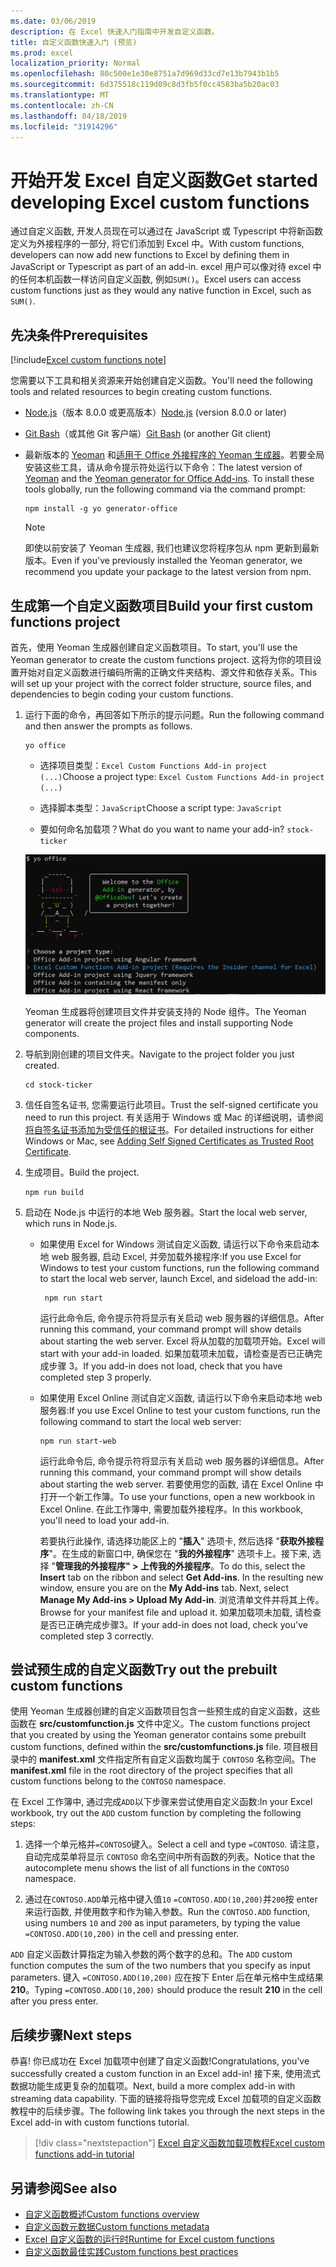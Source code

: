 ```yaml
---
ms.date: 03/06/2019
description: 在 Excel 快速入门指南中开发自定义函数。
title: 自定义函数快速入门 (预览)
ms.prod: excel
localization_priority: Normal
ms.openlocfilehash: 80c500e1e30e8751a7d969d33cd7e13b7943b1b5
ms.sourcegitcommit: 6d375518c119d09c8d3fb5f0cc4583ba5b20ac03
ms.translationtype: MT
ms.contentlocale: zh-CN
ms.lasthandoff: 04/18/2019
ms.locfileid: "31914296"
---
```

# <a name="get-started-developing-excel-custom-functions"></a><span data-ttu-id="af566-103">开始开发 Excel 自定义函数</span><span class="sxs-lookup"><span data-stu-id="af566-103">Get started developing Excel custom functions</span></span>

<span data-ttu-id="af566-104">通过自定义函数, 开发人员现在可以通过在 JavaScript 或 Typescript 中将新函数定义为外接程序的一部分, 将它们添加到 Excel 中。</span><span class="sxs-lookup"><span data-stu-id="af566-104">With custom functions, developers can now add new functions to Excel by defining them in JavaScript or Typescript as part of an add-in.</span></span> <span data-ttu-id="af566-105">excel 用户可以像对待 excel 中的任何本机函数一样访问自定义函数, 例如`SUM()`。</span><span class="sxs-lookup"><span data-stu-id="af566-105">Excel users can access custom functions just as they would any native function in Excel, such as `SUM()`.</span></span>

## <a name="prerequisites"></a><span data-ttu-id="af566-106">先决条件</span><span class="sxs-lookup"><span data-stu-id="af566-106">Prerequisites</span></span>

[!include[Excel custom functions note](../includes/excel-custom-functions-note.md)]

<span data-ttu-id="af566-107">您需要以下工具和相关资源来开始创建自定义函数。</span><span class="sxs-lookup"><span data-stu-id="af566-107">You'll need the following tools and related resources to begin creating custom functions.</span></span>

- <span data-ttu-id="af566-108">[Node.js](https://nodejs.org/en/)（版本 8.0.0 或更高版本）</span><span class="sxs-lookup"><span data-stu-id="af566-108">[Node.js](https://nodejs.org/en/) (version 8.0.0 or later)</span></span>

- <span data-ttu-id="af566-109">[Git Bash](https://git-scm.com/downloads)（或其他 Git 客户端）</span><span class="sxs-lookup"><span data-stu-id="af566-109">[Git Bash](https://git-scm.com/downloads) (or another Git client)</span></span>

- <span data-ttu-id="af566-110">最新版本的 [Yeoman](https://yeoman.io/) 和[适用于 Office 外接程序的 Yeoman 生成器](https://www.npmjs.com/package/generator-office)。若要全局安装这些工具，请从命令提示符处运行以下命令：</span><span class="sxs-lookup"><span data-stu-id="af566-110">The latest version of [Yeoman](https://yeoman.io/) and the [Yeoman generator for Office Add-ins](https://www.npmjs.com/package/generator-office). To install these tools globally, run the following command via the command prompt:</span></span>

    ```
    npm install -g yo generator-office
    ```

    > [!NOTE]
    > <span data-ttu-id="af566-111">即使以前安装了 Yeoman 生成器, 我们也建议您将程序包从 npm 更新到最新版本。</span><span class="sxs-lookup"><span data-stu-id="af566-111">Even if you've previously installed the Yeoman generator, we recommend you update your package to the latest version from npm.</span></span>

## <a name="build-your-first-custom-functions-project"></a><span data-ttu-id="af566-112">生成第一个自定义函数项目</span><span class="sxs-lookup"><span data-stu-id="af566-112">Build your first custom functions project</span></span>

<span data-ttu-id="af566-113">首先，使用 Yeoman 生成器创建自定义函数项目。</span><span class="sxs-lookup"><span data-stu-id="af566-113">To start, you'll use the Yeoman generator to create the custom functions project.</span></span> <span data-ttu-id="af566-114">这将为你的项目设置开始对自定义函数进行编码所需的正确文件夹结构、源文件和依存关系。</span><span class="sxs-lookup"><span data-stu-id="af566-114">This will set up your project with the correct folder structure, source files, and dependencies to begin coding your custom functions.</span></span>

1. <span data-ttu-id="af566-115">运行下面的命令，再回答如下所示的提示问题。</span><span class="sxs-lookup"><span data-stu-id="af566-115">Run the following command and then answer the prompts as follows.</span></span>

    ```
    yo office
    ```

    - <span data-ttu-id="af566-116">选择项目类型：`Excel Custom Functions Add-in project (...)`</span><span class="sxs-lookup"><span data-stu-id="af566-116">Choose a project type: `Excel Custom Functions Add-in project (...)`</span></span>

    - <span data-ttu-id="af566-117">选择脚本类型：`JavaScript`</span><span class="sxs-lookup"><span data-stu-id="af566-117">Choose a script type: `JavaScript`</span></span>

    - <span data-ttu-id="af566-118">要如何命名加载项？</span><span class="sxs-lookup"><span data-stu-id="af566-118">What do you want to name your add-in?</span></span> `stock-ticker`

    ![自定义函数的 Office 外接程序提示的 Yeoman 生成器](../images/12-10-fork-cf-pic.jpg)

    <span data-ttu-id="af566-120">Yeoman 生成器将创建项目文件并安装支持的 Node 组件。</span><span class="sxs-lookup"><span data-stu-id="af566-120">The Yeoman generator will create the project files and install supporting Node components.</span></span>

2. <span data-ttu-id="af566-121">导航到刚创建的项目文件夹。</span><span class="sxs-lookup"><span data-stu-id="af566-121">Navigate to the project folder you just created.</span></span>

    ```
    cd stock-ticker
    ```

3. <span data-ttu-id="af566-122">信任自签名证书, 您需要运行此项目。</span><span class="sxs-lookup"><span data-stu-id="af566-122">Trust the self-signed certificate you need to run this project.</span></span> <span data-ttu-id="af566-123">有关适用于 Windows 或 Mac 的详细说明，请参阅[将自签名证书添加为受信任的根证书](https://github.com/OfficeDev/generator-office/blob/master/src/docs/ssl.md)。</span><span class="sxs-lookup"><span data-stu-id="af566-123">For detailed instructions for either Windows or Mac, see [Adding Self Signed Certificates as Trusted Root Certificate](https://github.com/OfficeDev/generator-office/blob/master/src/docs/ssl.md).</span></span>  

4. <span data-ttu-id="af566-124">生成项目。</span><span class="sxs-lookup"><span data-stu-id="af566-124">Build the project.</span></span>

    ```
    npm run build
    ```

5. <span data-ttu-id="af566-125">启动在 Node.js 中运行的本地 Web 服务器。</span><span class="sxs-lookup"><span data-stu-id="af566-125">Start the local web server, which runs in Node.js.</span></span>

    - <span data-ttu-id="af566-126">如果使用 Excel for Windows 测试自定义函数, 请运行以下命令来启动本地 web 服务器, 启动 Excel, 并旁加载外接程序:</span><span class="sxs-lookup"><span data-stu-id="af566-126">If you use Excel for Windows to test your custom functions, run the following command to start the local web server, launch Excel, and sideload the add-in:</span></span>

        ```
         npm run start
        ```
        <span data-ttu-id="af566-127">运行此命令后, 命令提示符将显示有关启动 web 服务器的详细信息。</span><span class="sxs-lookup"><span data-stu-id="af566-127">After running this command, your command prompt will show details about starting the web server.</span></span> <span data-ttu-id="af566-128">Excel 将从加载的加载项开始。</span><span class="sxs-lookup"><span data-stu-id="af566-128">Excel will start with your add-in loaded.</span></span> <span data-ttu-id="af566-129">如果加载项未加载，请检查是否已正确完成步骤 3。</span><span class="sxs-lookup"><span data-stu-id="af566-129">If you add-in does not load, check that you have completed step 3 properly.</span></span>

    - <span data-ttu-id="af566-130">如果使用 Excel Online 测试自定义函数, 请运行以下命令来启动本地 web 服务器:</span><span class="sxs-lookup"><span data-stu-id="af566-130">If you use Excel Online to test your custom functions, run the following command to start the local web server:</span></span>

        ```
        npm run start-web
        ```

         <span data-ttu-id="af566-131">运行此命令后, 命令提示符将显示有关启动 web 服务器的详细信息。</span><span class="sxs-lookup"><span data-stu-id="af566-131">After running this command, your command prompt will show details about starting the web server.</span></span> <span data-ttu-id="af566-132">若要使用您的函数, 请在 Excel Online 中打开一个新工作簿。</span><span class="sxs-lookup"><span data-stu-id="af566-132">To use your functions, open a new workbook in Excel Online.</span></span> <span data-ttu-id="af566-133">在此工作簿中, 需要加载外接程序。</span><span class="sxs-lookup"><span data-stu-id="af566-133">In this workbook, you'll need to load your add-in.</span></span> 

        <span data-ttu-id="af566-134">若要执行此操作, 请选择功能区上的 "**插入**" 选项卡, 然后选择 "**获取外接程序**"。在生成的新窗口中, 确保您在 "**我的外接程序**" 选项卡上。接下来, 选择 "**管理我的外接程序" > 上传我的外接程序**。</span><span class="sxs-lookup"><span data-stu-id="af566-134">To do this, select the **Insert** tab on the ribbon and select **Get Add-ins**. In the resulting new window, ensure you are on the **My Add-ins** tab. Next, select **Manage My Add-ins > Upload My Add-in**.</span></span> <span data-ttu-id="af566-135">浏览清单文件并将其上传。</span><span class="sxs-lookup"><span data-stu-id="af566-135">Browse for your manifest file and upload it.</span></span> <span data-ttu-id="af566-136">如果加载项未加载, 请检查是否已正确完成步骤3。</span><span class="sxs-lookup"><span data-stu-id="af566-136">If your add-in does not load, check you've completed step 3 correctly.</span></span>

## <a name="try-out-the-prebuilt-custom-functions"></a><span data-ttu-id="af566-137">尝试预生成的自定义函数</span><span class="sxs-lookup"><span data-stu-id="af566-137">Try out the prebuilt custom functions</span></span>

<span data-ttu-id="af566-138">使用 Yeoman 生成器创建的自定义函数项目包含一些预生成的自定义函数，这些函数在 **src/customfunction.js** 文件中定义。</span><span class="sxs-lookup"><span data-stu-id="af566-138">The custom functions project that you created by using the Yeoman generator contains some prebuilt custom functions, defined within the **src/customfunctions.js** file.</span></span> <span data-ttu-id="af566-139">项目根目录中的 **manifest.xml** 文件指定所有自定义函数均属于 `CONTOSO` 名称空间。</span><span class="sxs-lookup"><span data-stu-id="af566-139">The **manifest.xml** file in the root directory of the project specifies that all custom functions belong to the `CONTOSO` namespace.</span></span>

<span data-ttu-id="af566-140">在 Excel 工作簿中, 通过完成`ADD`以下步骤来尝试使用自定义函数:</span><span class="sxs-lookup"><span data-stu-id="af566-140">In your Excel workbook, try out the `ADD` custom function by completing the following steps:</span></span>

1. <span data-ttu-id="af566-141">选择一个单元格并`=CONTOSO`键入。</span><span class="sxs-lookup"><span data-stu-id="af566-141">Select a cell and type `=CONTOSO`.</span></span> <span data-ttu-id="af566-142">请注意，自动完成菜单将显示 `CONTOSO` 命名空间中所有函数的列表。</span><span class="sxs-lookup"><span data-stu-id="af566-142">Notice that the autocomplete menu shows the list of all functions in the `CONTOSO` namespace.</span></span>

2. <span data-ttu-id="af566-143">通过在`CONTOSO.ADD`单元格中键入值`10` `=CONTOSO.ADD(10,200)`并`200`按 enter 来运行函数, 并使用数字和作为输入参数。</span><span class="sxs-lookup"><span data-stu-id="af566-143">Run the `CONTOSO.ADD` function, using numbers `10` and `200` as input parameters, by typing the value `=CONTOSO.ADD(10,200)` in the cell and pressing enter.</span></span>

<span data-ttu-id="af566-144">`ADD` 自定义函数计算指定为输入参数的两个数字的总和。</span><span class="sxs-lookup"><span data-stu-id="af566-144">The `ADD` custom function computes the sum of the two numbers that you specify as input parameters.</span></span> <span data-ttu-id="af566-145">键入 `=CONTOSO.ADD(10,200)` 应在按下 Enter 后在单元格中生成结果 **210**。</span><span class="sxs-lookup"><span data-stu-id="af566-145">Typing `=CONTOSO.ADD(10,200)` should produce the result **210** in the cell after you press enter.</span></span>

## <a name="next-steps"></a><span data-ttu-id="af566-146">后续步骤</span><span class="sxs-lookup"><span data-stu-id="af566-146">Next steps</span></span>

<span data-ttu-id="af566-147">恭喜! 你已成功在 Excel 加载项中创建了自定义函数!</span><span class="sxs-lookup"><span data-stu-id="af566-147">Congratulations, you've successfully created a custom function in an Excel add-in!</span></span> <span data-ttu-id="af566-148">接下来, 使用流式数据功能生成更复杂的加载项。</span><span class="sxs-lookup"><span data-stu-id="af566-148">Next, build a more complex add-in with streaming data capability.</span></span> <span data-ttu-id="af566-149">下面的链接将指导您完成 Excel 加载项的自定义函数教程中的后续步骤。</span><span class="sxs-lookup"><span data-stu-id="af566-149">The following link takes you through the next steps in the Excel add-in with custom functions tutorial.</span></span>

> [!div class="nextstepaction"]
> [<span data-ttu-id="af566-150">Excel 自定义函数加载项教程</span><span class="sxs-lookup"><span data-stu-id="af566-150">Excel custom functions add-in tutorial</span></span>](../tutorials/excel-tutorial-create-custom-functions.md#create-a-custom-function-that-requests-data-from-the-web
)

## <a name="see-also"></a><span data-ttu-id="af566-151">另请参阅</span><span class="sxs-lookup"><span data-stu-id="af566-151">See also</span></span>

* [<span data-ttu-id="af566-152">自定义函数概述</span><span class="sxs-lookup"><span data-stu-id="af566-152">Custom functions overview</span></span>](../excel/custom-functions-overview.md)
* [<span data-ttu-id="af566-153">自定义函数元数据</span><span class="sxs-lookup"><span data-stu-id="af566-153">Custom functions metadata</span></span>](../excel/custom-functions-json.md)
* [<span data-ttu-id="af566-154">Excel 自定义函数的运行时</span><span class="sxs-lookup"><span data-stu-id="af566-154">Runtime for Excel custom functions</span></span>](../excel/custom-functions-runtime.md)
* [<span data-ttu-id="af566-155">自定义函数最佳实践</span><span class="sxs-lookup"><span data-stu-id="af566-155">Custom functions best practices</span></span>](../excel/custom-functions-best-practices.md)
